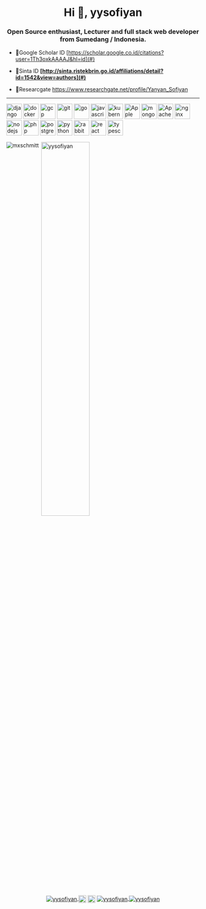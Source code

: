 <h1 align="center">Hi 👋, yysofiyan</h1>
<h3 align="center">Open Source enthusiast, Lecturer and full stack web developer from Sumedang / Indonesia.</h3>

- 📗Google Scholar ID [https://scholar.google.co.id/citations?user=1Th3oxkAAAAJ&hl=id](#)

- 📗Sinta ID **[http://sinta.ristekbrin.go.id/affiliations/detail?id=1542&view=authors](#)**

- 📗Researcgate https://www.researchgate.net/profile/Yanyan_Sofiyan

---

<p align="left"><img src="https://devicons.github.io/devicon/devicon.git/icons/django/django-original.svg" alt="django"
        width="40" height="40" /> <img
        src="https://devicons.github.io/devicon/devicon.git/icons/docker/docker-original-wordmark.svg" alt="docker"
        width="40" height="40" /> <img src="https://www.vectorlogo.zone/logos/laravel/laravel-ar21.svg"
        alt="gcp" width="40" height="40" /> <img src="https://www.vectorlogo.zone/logos/git-scm/git-scm-icon.svg"
        alt="git" width="40" height="40" /> <img
        src="https://devicons.github.io/devicon/devicon.git/icons/go/go-original.svg" alt="go" width="40" height="40" />
    <img src="https://devicons.github.io/devicon/devicon.git/icons/javascript/javascript-original.svg" alt="javascript"
        width="40" height="40" /> <img src="https://www.vectorlogo.zone/logos/kubernetes/kubernetes-icon.svg"
        alt="kubernetes" width="40" height="40" /> <img
        src="https://icongr.am/devicon/apple-original.svg?size=40&color=000000" alt="Apple" width="40"
        height="40" /> <img
        src="https://icongr.am/devicon/mysql-original-wordmark.svg?size=40&color=ffffff" alt="mongodb"
        width="40" height="40" /> <img src="https://icongr.am/devicon/apache-original-wordmark.svg?size=40&color=ffffff" alt="Apache" width="40"
        height="40" /> <img src="https://devicons.github.io/devicon/devicon.git/icons/nginx/nginx-original.svg"
        alt="nginx" width="40" height="40" /> <img
        src="https://devicons.github.io/devicon/devicon.git/icons/nodejs/nodejs-original-wordmark.svg" alt="nodejs"
        width="40" height="40" /> <img src="https://devicons.github.io/devicon/devicon.git/icons/php/php-original.svg"
        alt="php" width="40" height="40" /> <img
        src="https://devicons.github.io/devicon/devicon.git/icons/postgresql/postgresql-original-wordmark.svg"
        alt="postgresql" width="40" height="40" /> <img
        src="https://devicons.github.io/devicon/devicon.git/icons/python/python-original.svg" alt="python" width="40"
        height="40" /> <img src="https://www.vectorlogo.zone/logos/rabbitmq/rabbitmq-icon.svg" alt="rabbitMQ" width="40"
        height="40" /> <img src="https://devicons.github.io/devicon/devicon.git/icons/react/react-original-wordmark.svg"
        alt="react" width="40" height="40" /> <img
        src="https://devicons.github.io/devicon/devicon.git/icons/typescript/typescript-original.svg" alt="typescript"
        width="40" height="40" /></p>

<!-- icon!!!!!!!--->

<p><img align="left"
        src="https://github-readme-stats.vercel.app/api/top-langs/?username=yysofiyan&layout=compact&hide=html"
        alt="mxschmitt" /></p>

<p>&nbsp;<img align="center"
        src="https://github-readme-stats.vercel.app/api?username=yysofiyan&show_icons=true&theme=dracula"
        alt="yysofiyan" width="50%" /></p>

<!-- in your footer -->

<p align="center">
    <a href="https://stmik-sumedang.ac.id/team/yan-yan-sofiyan-m-kom/" target="blank"><img align="center"
            src="https://icongr.am/simple/coffeescript.svg?size=22&color=currentColor&colored=false" alt="yysofiyan" />
    <a href="https://twitter.com/yysofiyan" target="blank"><img align="center"
            src="https://cdn.jsdelivr.net/npm/simple-icons@3.0.1/icons/twitter.svg" alt="yysofiyan" height="20"
            width="20" /></a>
    <a href="https://www.linkedin.com/in/yanyan-sofiyan-58a783167/" target="blank"><img align="center"
            src="https://cdn.jsdelivr.net/npm/simple-icons@3.0.1/icons/linkedin.svg"
            alt="https://www.linkedin.com/in/yanyan-sofiyan-58a783167/" height="20" width="20" /></a>
    <a href="https://www.facebook.com/sofiyanyanyan/" target="blank"><img align="center"
            src="https://icongr.am/entypo/facebook.svg?size=22&color=currentColor" alt="yysofiyan" />
    <a href="http://hits.dwyl.com/yysofiyan/yysofiyan/" target="blank"><img align="center"
            src="https://hits.dwyl.com/homepage.svg" alt="yysofiyan" ></a></p>

<!-- END!!!! -->


